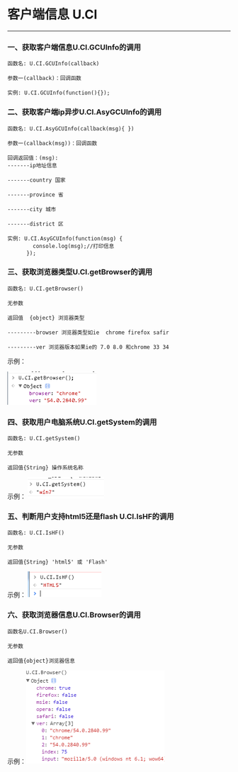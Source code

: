# 客户端信息 U.CI

---

### 一、获取客户端信息U.CI.GCUInfo的调用

```
函数名: U.CI.GCUInfo(callback)

参数一(callback)：回调函数

实例: U.CI.GCUInfo(function(){});
```

### 二、获取客户端ip异步U.CI.AsyGCUInfo的调用

```
函数名: U.CI.AsyGCUInfo(callback(msg){ })

参数一(callback(msg))：回调函数

回调返回值：(msg):
-------ip地址信息

-------country 国家

-------province 省

-------city 城市

-------district 区

实例: U.CI.AsyGCUInfo(function(msg) {
        console.log(msg);//打印信息
      });
```

### 三、获取浏览器类型U.CI.getBrowser的调用

```
函数名: U.CI.getBrowser()

无参数

返回值  {object} 浏览器类型

---------browser 浏览器类型如ie  chrome firefox safir

---------ver 浏览器版本如果ie的 7.0 8.0 和chrome 33 34
```

示例：

![](/assets/image074.png)

### 四、获取用户电脑系统U.CI.getSystem的调用

```
函数名: U.CI.getSystem()

无参数

返回值{String} 操作系统名称
```

示例：  ![](/assets/image075.png)

### 五、判断用户支持html5还是flash U.CI.IsHF的调用

```
函数名: U.CI.IsHF()

无参数

返回值{String} 'html5' 或 'Flash'
```

示例：  ![](/assets/image076.png)

### 六、获取浏览器信息U.CI.Browser的调用

```
函数名U.CI.Browser()

无参数

返回值{object}浏览器信息
```

示例：![](/assets/image077.png)

